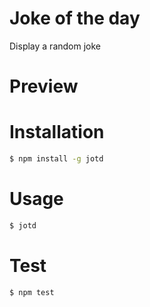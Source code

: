 # Joke of the day
Display a random joke

# Preview

# Installation
```bash
$ npm install -g jotd
```

# Usage
```bash
$ jotd
```

# Test
```bash
$ npm test
```